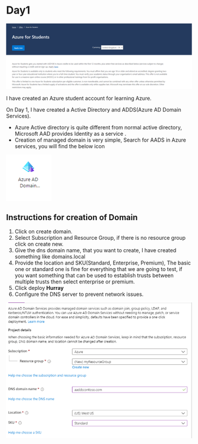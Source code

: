 
# Day1

![](./images/2023-04-09-14-42-43.png)

I have created an Azure student account for learning Azure.

On Day 1, I have created a Active Directory and ADDS(Azure AD Domain Services).

- Azure Active directory is quite different from normal active directory, Microsoft AAD provides Identity as a service [](https://learn.microsoft.com/en-us/azure/active-directory/fundamentals/active-directory-compare-azure-ad-to-ad).
- Creation of managed domain is very simple, Search for AADS in Azure services, you will find the below icon


 ![adds](./images/2023-04-11-20-53-15.png)

## Instructions for creation of Domain
1. Click on create domain.
2. Select Subscription and Resource Group, if there is no resource group click on create new.
3. Give the dns domain name, that you want to create, I have created something like domains.local
4. Provide the location and SKU(Standard, Enterprise, Premium), The basic one or standard one is fine for everything that we are going to test, if you want something that can be used to establish trusts between multiple trusts then select enterprise or premium.
5. Click deploy **Hurray**
6. Configure the DNS server to prevent network issues.

![](./images/2023-04-11-20-59-36.png)
